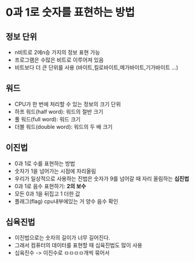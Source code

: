 # 0과 1로 숫자를 표현하는 방법

## 정보 단위
- n비트로 2에n승 가지의 정보 표현 가능
- 프로그램은 수많은 비트로 이루어져 있음
- 비트보다 더 큰 단위를 사용 (바이트,킬로바이트,메가바이트,기가바이트 ...)

## 워드
- CPU가 한 번에 처리할 수 있는 정보의 크기 단위
- 하프 워드(half word): 워드의 절반 크기
- 풀 워드(full word): 워드 크기
- 더블 워드(double word): 워드의 두 배 크기

## 이진법
- 0과 1로 수를 표현하는 방법
- 숫자가 1을 넘어가는 시점에 자리올림
- 우리가 일상적으로 사용하는 진법은 숫자가 9를 넘어갈 때 자리 올림하는 **십진법** 
- 0과 1로 음수 표현하기: **2의 보수**
- 모든 0과 1을 뒤집고 1 더한 값
- 플래그(flag) cpu내부에있는 거 양수 음수 확인

## 십육진법 
- 이진법으로는 숫자의 길이가 너무 길어진다.
- 그래서 컴퓨터의 데이터를 표현할 때 십육진법도 많이 사용
- 십육진수 -> 이진수로 ㅁㅁㅁㅁ개씩 묶어서 
